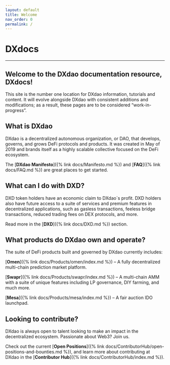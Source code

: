 ```yaml
---
layout: default
title: Welcome
nav_order: 0
permalink: /
---
```


# DXdocs

___

## Welcome to the DXdao documentation resource, DXdocs!  
  
This site is the number one location for DXdao information, tutorials and content. It will evolve alongside DXdao with consistent additions and modifications; as a result, these pages are to be considered “work-in-progress”.  
  
## What is DXdao

DXdao is a decentralized autonomous organization, or DAO, that develops, governs, and grows DeFi protocols and products. It was created in May of 2019 and brands itself as a highly scalable collective focused on the DeFi ecosystem.

The [**DXdao Manifesto**]({% link docs/Manifesto.md %}) and [**FAQ**]({% link docs/FAQ.md %}) are great places to get started.

## What can I do with DXD?

DXD token holders have an economic claim to DXdao´s profit. DXD holders also have future access to a suite of services and premium features in decentralized applications, such as gasless transactions, feeless bridge transactions, reduced trading fees on DEX protocols, and more.  
  
Read more in the [**DXD**]({% link docs/DXD.md %}) section.

## What products do DXdao own and operate?  
  
The suite of DeFi products built and governed by DXdao currently includes:

[**Omen**]({% link docs/Products/omen/index.md %}) – A fully decentralized multi-chain prediction market platform.

[**Swapr**]({% link docs/Products/swapr/index.md %}) – A multi-chain AMM with a suite of unique features including LP governance, DIY farming, and much more.

[**Mesa**]({% link docs/Products/mesa/index.md %}) – A fair auction IDO launchpad.
  
## Looking to contribute?  
  
DXdao is always open to talent looking to make an impact in the decentralized ecosystem. Passionate about Web3? Join us.  
  
Check out the current [**Open Positions**]({% link docs/ContributorHub/open-positions-and-bounties.md %}), and learn more about contributing at DXdao in the [**Contributor Hub**]({% link docs/ContributorHub/index.md %}).